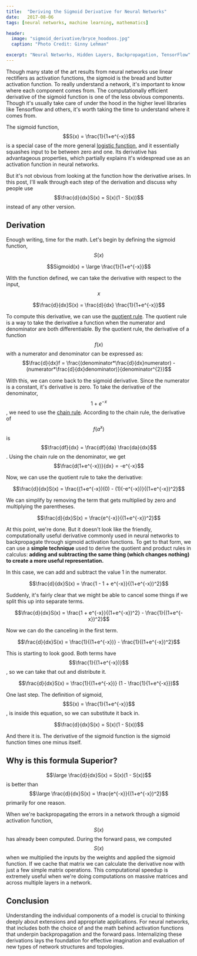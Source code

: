```yaml
---
title:  "Deriving the Sigmoid Derivative for Neural Networks"
date:   2017-08-06
tags: [neural networks, machine learning, mathematics]

header:
  image: "sigmoid_derivative/bryce_hoodoos.jpg"
  caption: "Photo Credit: Ginny Lehman"

excerpt: "Neural Networks, Hidden Layers, Backpropagation, TensorFlow"
---
```


Though many state of the art results from neural networks use linear rectifiers as activation functions, the sigmoid is the bread and butter activation function. To really understand a network, it's important to know where each component comes from. The computationally efficient derivative of the sigmoid function is one of the less obvious components. Though it's usually take care of under the hood in the higher level libraries like Tensorflow and others, it's worth taking the time to understand where it comes from.

The sigmoid function, $$S(x) = \frac{1}{1+e^{-x}}$$ is a special case of the more general [logistic function](https://en.wikipedia.org/wiki/Logistic_function), and it essentially squashes input to be between zero and one. Its derivative has advantageous properties, which partially explains it's widespread use as an activation function in neural networks.

But it's not obvious from looking at the function how the derivative arises. In this post, I'll walk through each step of the derivation and discuss why people use $$\frac{d}{dx}S(x) = S(x)(1 - S(x))$$ instead of any other version.


## Derivation

Enough writing, time for the math. Let's begin by defining the sigmoid function, $$S(x)$$

$$Sigmoid(x) = \large \frac{1}{1+e^{-x}}$$

With the function defined, we can take the derivative with respect to the input, $$x$$

$$\frac{d}{dx}S(x) = \frac{d}{dx} \frac{1}{1+e^{-x}}$$

To compute this derivative, we can use the [quotient rule](https://en.wikipedia.org/wiki/Quotient_rule). The quotient rule is a way to take the derivative a function when the numerator and denominator are both differentiable. By the quotient rule, the derivative of a function $$f(x)$$ with a numerator and denominator can be expressed as: $$\frac{d}{dx}f = \frac{(denominator*\frac{d}{dx}numerator) - (numerator*\frac{d}{dx}denominator)}{denominator^{2}}$$

With this, we can come back to the sigmoid derivative. Since the numerator is a constant, it's derivative is zero. To take the derivative of the denominator, $$1+e^{-x}$$, we need to use the [chain rule](https://en.wikipedia.org/wiki/Chain_rule). According to the chain rule, the derivative of $$f(a^{x})$$ is $$\frac{df}{dx} = \frac{df}{da} \frac{da}{dx}$$. Using the chain rule on the denominator, we get $$\frac{d(1+e^{-x})}{dx} = -e^{-x}$$

Now, we can use the quotient rule to take the derivative:

$$\frac{d}{dx}S(x) = \frac{(1+e^{-x})(0) - (1)(-e^{-x})}{(1+e^{-x})^2}$$

We can simplify by removing the term that gets multiplied by zero and multiplying the parentheses.

$$\frac{d}{dx}S(x) = \frac{e^{-x}}{(1+e^{-x})^2}$$


At this point, we're done. But it doesn't look like the friendly, computationally useful derivative commonly used in neural networks to backpropagate through sigmoid activation functions. To get to that form, we can use a **simple technique** used to derive the quotient and product rules in calculus: **adding and subtracting the same thing (which changes nothing) to create a more useful representation.**


In this case, we can add and subtract the value 1 in the numerator.

$$\frac{d}{dx}S(x) = \frac{1 - 1 + e^{-x}}{(1+e^{-x})^2}$$

Suddenly, it's fairly clear that we might be able to cancel some things if we split this up into separate terms.

$$\frac{d}{dx}S(x) = \frac{1 + e^{-x}}{(1+e^{-x})^2} - \frac{1}{(1+e^{-x})^2}$$

Now we can do the canceling in the first term.

$$\frac{d}{dx}S(x) = \frac{1}{(1+e^{-x})} - \frac{1}{(1+e^{-x})^2}$$

This is starting to look good. Both terms have $$\frac{1}{(1+e^{-x})}$$, so we can take that out and distribute it.

$$\frac{d}{dx}S(x) = \frac{1}{(1+e^{-x})} (1 - \frac{1}{1+e^{-x}})$$

One last step. The definition of sigmoid, $$S(x) = \frac{1}{1+e^{-x}}$$,  is inside this equation, so we can substitute it back in.

$$\frac{d}{dx}S(x) = S(x)(1 - S(x))$$

And there it is. The derivative of the sigmoid function is the sigmoid function times one minus itself.

## Why is this formula Superior?

$$\large \frac{d}{dx}S(x) = S(x)(1 - S(x))$$ is better than $$\large \frac{d}{dx}S(x) = \frac{e^{-x}}{(1+e^{-x})^2}$$ primarily for one reason.

When we're backpropagating the errors in a network through a sigmoid activation function, $$S(x)$$ has already been computed. During the forward pass, we computed $$S(x)$$ when we multiplied the inputs by the weights and applied the sigmoid function. If we cache that matrix we can calculate the derivative now with just a few simple matrix operations. This computational speedup is extremely useful when we're doing computations on massive matrices and across multiple layers in a network.



## Conclusion

Understanding the individual components of a model is crucial to thinking deeply about extensions and appropriate applications. For neural networks, that includes both the choice of and the math behind activation functions that underpin backpropagation and the forward pass. Internalizing these derivations lays the foundation for effective imagination and evaluation of new types of network structures and topologies.
